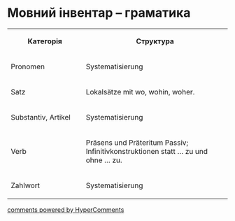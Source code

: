 <div id="hypercomments_widget" class="js-hypercomments-widget invisible"></div>

# Мовний інвентар – граматика

<table>
<tbody>
<tr>
<td style="text-align: center;" width="217">
<p><strong>Категорія</strong></p>
</td>
<td style="text-align: center;" width="444">
<p><strong>Структура</strong></p>
</td>
</tr>
<tr>
<td width="217">
<p>Pronomen</p>
</td>
<td width="444">
<p>Systematisierung</p>
</td>
</tr>
<tr>
<td width="217">
<p>Satz</p>
</td>
<td width="444">
<p>Lokals&auml;tze mit wo, wohin, woher.</p>
</td>
</tr>
<tr>
<td width="217">
<p>Substantiv, Artikel</p>
</td>
<td width="444">
<p>Systematisierung</p>
</td>
</tr>
<tr>
<td width="217">
<p>Verb</p>
</td>
<td width="444">
<p>Pr&auml;sens und Pr&auml;teritum Passiv; Infinitivkonstruktionen statt &hellip; zu und ohne &hellip; zu.</p>
</td>
</tr>
<tr>
<td width="217">
<p>Zahlwort</p>
</td>
<td width="444">
<p>Systematisierung</p>
</td>
</tr>
</tbody>
</table>

<div class="js-hypercomments-container">
    <a href="http://hypercomments.com" class="hc-link" title="comments widget">comments powered by HyperComments</a>
</div>